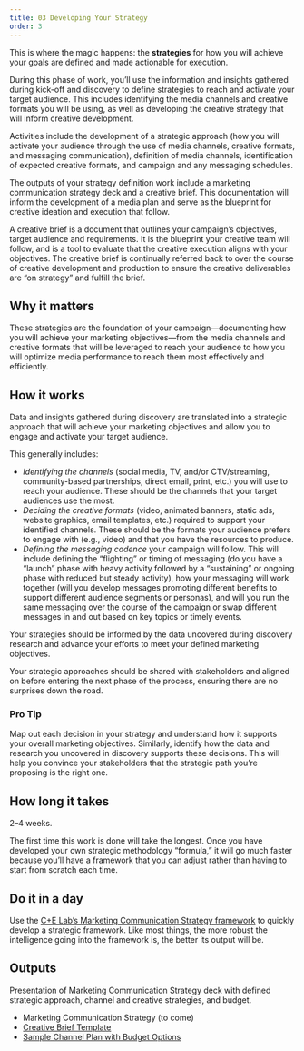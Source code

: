 ```yaml
---
title: 03 Developing Your Strategy
order: 3
---
```


This is where the magic happens: the **strategies** for how you will achieve your goals are defined and made actionable for execution.

During this phase of work, you’ll use the information and insights gathered during kick-off and discovery to define strategies to reach and activate your target audience. This includes identifying the media channels and creative formats you will be using, as well as developing the creative strategy that will inform creative development.

Activities include the development of a strategic approach (how you will activate your audience through the use of media channels, creative formats, and messaging communication), definition of media channels, identification of expected creative formats, and campaign and any messaging schedules.

The outputs of your strategy definition work include a marketing communication strategy deck and a creative brief. This documentation will inform the development of a media plan and serve as the blueprint for creative ideation and execution that follow.

A creative brief is a document that outlines your campaign’s objectives, target audience and requirements. It is the blueprint your creative team will follow, and is a tool to evaluate that the creative execution aligns with your objectives. The creative brief is continually referred back to over the course of creative development and production to ensure the creative deliverables are “on strategy” and fulfill the brief.

## Why it matters

These strategies are the foundation of your campaign—documenting how you will achieve your marketing objectives—from the media channels and creative formats that will be leveraged to reach your audience to how you will optimize media performance to reach them most effectively and efficiently.

## How it works

Data and insights gathered during discovery are translated into a strategic approach that will achieve your marketing objectives and allow you to engage and activate your target audience.

This generally includes:

- _Identifying the channels_ (social media, TV, and/or CTV/streaming, community-based partnerships, direct email, print, etc.) you will use to reach your audience. These should be the channels that your target audiences use the most.
- _Deciding the creative formats_ (video, animated banners, static ads, website graphics, email templates, etc.) required to support your identified channels. These should be the formats your audience prefers to engage with (e.g., video) and that you have the resources to produce.
- _Defining the messaging cadence_ your campaign will follow. This will include defining the “flighting” or timing of messaging (do you have a “launch” phase with heavy activity followed by a “sustaining” or ongoing phase with reduced but steady activity), how your messaging will work together (will you develop messages promoting different benefits to support different audience segments or personas), and will you run the same messaging over the course of the campaign or swap different messages in and out based on key topics or timely events.

Your strategies should be informed by the data uncovered during discovery research and advance your efforts to meet your defined marketing objectives.

Your strategic approaches should be shared with stakeholders and aligned on before entering the next phase of the process, ensuring there are no surprises down the road.

<div class="usa-alert usa-alert--info margin-top-5">
    <div class="usa-alert__body">
        <h3 class="usa-alert__heading">Pro Tip</h3>
        <p class="usa-alert__text">
            Map out each decision in your strategy and understand how it supports your overall marketing objectives. Similarly, identify how the data and research you uncovered in discovery supports these decisions. This will help you convince your stakeholders that the strategic path you’re proposing is the right one.
        </p>
    </div>
</div>

## How long it takes

2–4 weeks.

The first time this work is done will take the longest. Once you have developed your own strategic methodology “formula,” it will go much faster because you’ll have a framework that you can adjust rather than having to start from scratch each time.

## Do it in a day

Use the [C+E Lab’s Marketing Communication Strategy framework](https://docs.google.com/spreadsheets/d/1k8vQRPecCnwVRUANDZcXmoUvX3LA9-X0aVlA4sPeszA/edit#gid=0) to quickly develop a strategic framework. Like most things, the more robust the intelligence going into the framework is, the better its output will be.

## Outputs

Presentation of Marketing Communication Strategy deck with defined strategic approach, channel and creative strategies, and budget.

- Marketing Communication Strategy (to come)
- [Creative Brief Template](https://docs.google.com/document/d/1UKC5-b6VJeBC6dhA3lzkVzJoo1oHhegl--RGOa2ZZqA/edit?usp=sharing)
- [Sample Channel Plan with Budget Options](https://docs.google.com/presentation/d/1-X6Ww7_XxfMTsElqmhRxLFHsLEoVJ0JQ2H2tkyY4z_U/edit#slide=id.g14715962381_0_44)
